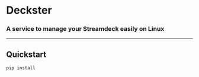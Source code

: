 # Deckster
### A service to manage your Streamdeck easily on Linux
---

## Quickstart
```bash
pip install
```
